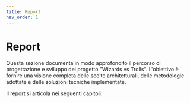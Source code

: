 ```yaml
---
title: Report
nav_order: 1
---
```


# Report

Questa sezione documenta in modo approfondito il percorso di progettazione e sviluppo del progetto "Wizards vs Trolls". 
L'obiettivo è fornire una visione completa delle scelte architetturali, delle metodologie adottate e delle 
soluzioni tecniche implementate.

Il report si articola nei seguenti capitoli:
